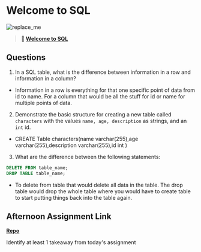 # Welcome to SQL

![replace_me](https://codeworks.blob.core.windows.net/public/assets/img/illustrations/placeholder.svg)

> **📖 [Welcome to SQL](https://codeworksacademy.com/fs-student-guide/resources/wk11/01-MySQL-GettingStarted)**

## Questions

1. In a SQL table, what is the difference between information in a row and information in a column?
- Information in a row is everything for that one specific point of data from id to name. For a column that would be all the stuff for id or name for multiple points of data.
2. Demonstrate the basic structure for creating a new table called `characters` with the values `name, age, description` as strings, and an `int` id.
- CREATE Table characters(name varchar(255),age varchar(255),description varchar(255),id int )
3. What are the difference between the following statements: 
```sql
DELETE FROM table_name;
DROP TABLE table_name;
```
- To delete from table that would delete all data in the table. The drop table would drop the whole table where you would have to create table to start putting things back into the table again.
## Afternoon Assignment Link

**[Repo](https://github.com/laxmeyers/allSpice)**

Identify at least 1 takeaway from today's assignment
